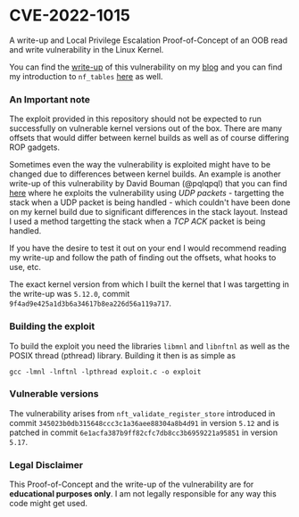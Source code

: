 # CVE-2022-1015
A write-up and Local Privilege Escalation Proof-of-Concept of an OOB read and write vulnerability in the Linux Kernel.

You can find the [write-up](https://ysanatomic.github.io/cve-2022-1015/) of this vulnerability on my [blog](https://ysanatomic.github.io/) and you can find my introduction to `nf_tables` [here](https://ysanatomic.github.io/netfilter_nf_tables/) as well.

### An Important note
The exploit provided in this repository should not be expected to run successfully on vulnerable kernel versions out of the box.
There are many offsets that would differ between kernel builds as well as of course differing ROP gadgets.

Sometimes even the way the vulnerability is exploited might have to be changed due to differences between kernel builds. An example is another write-up of this vulnerability by David Bouman (@pqlqpql) that you can find [here](https://blog.dbouman.nl/2022/04/02/How-The-Tables-Have-Turned-CVE-2022-1015-1016/#4-cve-2022-1015) where he exploits the vulnerability using *UDP packets* - targetting the stack when a UDP packet is being handled - which couldn't have been done on my kernel build due to significant differences in the stack layout. Instead I used a method targetting the stack when a *TCP ACK* packet is being handled.

If you have the desire to test it out on your end I would recommend reading my write-up and follow the path of finding out the offsets, what hooks to use, etc.

The exact kernel version from which I built the kernel that I was targetting in the write-up was `5.12.0`, commit `9f4ad9e425a1d3b6a34617b8ea226d56a119a717`.

### Building the exploit
To build the exploit you need the libraries `libmnl` and `libnftnl` as well as the POSIX thread (pthread) library.
Building it then is as simple as 
```
gcc -lmnl -lnftnl -lpthread exploit.c -o exploit
```

### Vulnerable versions
The vulnerability arises from `nft_validate_register_store` introduced in commit `345023b0db315648ccc3c1a36aee88304a8b4d91` in version `5.12` and is patched in commit `6e1acfa387b9ff82cfc7db8cc3b6959221a95851` in version `5.17`.

### Legal Disclaimer
This Proof-of-Concept and the write-up of the vulnerability are for **educational purposes only**.
I am not legally responsible for any way this code might get used.

